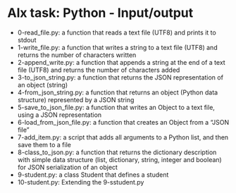# Alx task: Python - Input/output

* 0-read_file.py: a function that reads a text file (UTF8) and prints it to stdout
* 1-write_file.py: a function that writes a string to a text file (UTF8) and returns the number of characters written
* 2-append_write.py: a function that appends a string at the end of a text file (UTF8) and returns the number of characters added
* 3-to_json_string.py: a function that returns the JSON representation of an object (string)
* 4-from_json_string.py: a function that returns an object (Python data structure) represented by a JSON string
* 5-save_to_json_file.py: a function that writes an Object to a text file, using a JSON representation 
* 6-load_from_json_file.py: a function that creates an Object from a “JSON file”
* 7-add_item.py: a script that adds all arguments to a Python list, and then save them to a file
* 8-class_to_json.py: a function that returns the dictionary description with simple data structure (list, dictionary, string, integer and boolean) for JSON serialization of an object
* 9-student.py: a class Student that defines a student 
* 10-student.py: Extending the 9-sstudent.py
